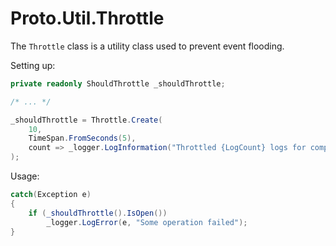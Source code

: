 # Proto.Util.Throttle

The `Throttle` class is a utility class used to prevent event flooding.


Setting up:

```csharp
private readonly ShouldThrottle _shouldThrottle;

/* ... */

_shouldThrottle = Throttle.Create(
    10,
    TimeSpan.FromSeconds(5),
    count => _logger.LogInformation("Throttled {LogCount} logs for component xyz", count)
);
```

Usage:

```csharp
catch(Exception e)
{
    if (_shouldThrottle().IsOpen())
        _logger.LogError(e, "Some operation failed");
}
```
